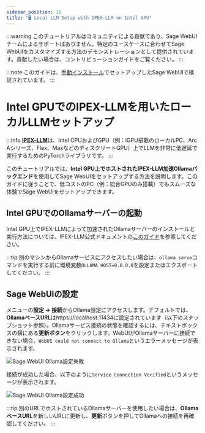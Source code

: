 ```yaml
---
sidebar_position: 11
title: "🖥️ Local LLM Setup with IPEX-LLM on Intel GPU"
---
```


:::warning
このチュートリアルはコミュニティによる貢献であり、Sage WebUIチームによるサポートはありません。特定のユースケースに合わせてSage WebUIをカスタマイズする方法のデモンストレーションとして提供されています。貢献したい場合は、コントリビューションガイドをご覧ください。
:::

:::note
このガイドは、[手動インストール](/getting-started/index.md)でセットアップしたSage WebUIで検証されています。
:::

# Intel GPUでのIPEX-LLMを用いたローカルLLMセットアップ

:::info
[**IPEX-LLM**](https://github.com/intel-analytics/ipex-llm)は、Intel CPUおよびGPU（例：iGPU搭載のローカルPC、Arc Aシリーズ、Flex、MaxなどのディスクリートGPU）上でLLMを非常に低遅延で実行するためのPyTorchライブラリです。
:::

このチュートリアルでは、**Intel GPU上でホストされたIPEX-LLM加速Ollamaバックエンド**を使用してSage WebUIをセットアップする方法を説明します。このガイドに従うことで、低コストのPC（例：統合GPUのみ搭載）でもスムーズな体験でSage WebUIをセットアップできます。

## Intel GPUでのOllamaサーバーの起動

Intel GPU上でIPEX-LLMによって加速されたOllamaサーバーのインストールと実行方法については、IPEX-LLM公式ドキュメントの[このガイド](https://ipex-llm.readthedocs.io/en/latest/doc/LLM/Quickstart/ollama_quickstart.html)を参照してください。

:::tip
別のマシンからOllamaサービスにアクセスしたい場合は、`ollama serve`コマンドを実行する前に環境変数`OLLAMA_HOST=0.0.0.0`を設定またはエクスポートしてください。
:::

## Sage WebUIの設定

メニューの**設定 -> 接続**からOllama設定にアクセスします。デフォルトでは、**OllamaベースURL**はhttps://localhost:11434に設定されています（以下のスナップショット参照）。Ollamaサービス接続の状態を確認するには、テキストボックスの横にある**更新ボタン**をクリックします。WebUIがOllamaサーバーに接続できない場合、`WebUI could not connect to Ollama`というエラーメッセージが表示されます。

![Sage WebUI Ollama設定失敗](https://llm-assets.readthedocs.io/en/latest/_images/open_webui_settings_0.png)

接続が成功した場合、以下のように`Service Connection Verified`というメッセージが表示されます。

![Sage WebUI Ollama設定成功](https://llm-assets.readthedocs.io/en/latest/_images/open_webui_settings.png)

:::tip
別のURLでホストされているOllamaサーバーを使用したい場合は、**OllamaベースURL**を新しいURLに更新し、**更新**ボタンを押してOllamaへの接続を再確認してください。
:::